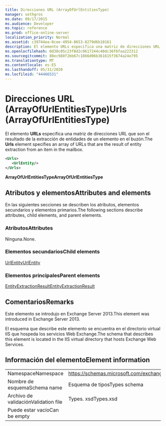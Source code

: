 ```yaml
---
title: Direcciones URL (ArrayOfUrlEntitiesType)
manager: sethgros
ms.date: 09/17/2015
ms.audience: Developer
ms.topic: reference
ms.prod: office-online-server
localization_priority: Normal
ms.assetid: c39744ea-0cee-4954-8653-8279d6b10161
description: El elemento URLs especifica una matriz de direcciones URL que son el resultado de la extracción de entidades de un elemento en el buzón.
ms.openlocfilehash: 0d30c05c23f8d2c9617244c40dc36f6faa222312
ms.sourcegitcommit: 88ec988f2bb67c1866d06b361615f3674a24e795
ms.translationtype: MT
ms.contentlocale: es-ES
ms.lasthandoff: 05/31/2020
ms.locfileid: "44466531"
---
```

# <a name="urls-arrayofurlentitiestype"></a><span data-ttu-id="d8471-103">Direcciones URL (ArrayOfUrlEntitiesType)</span><span class="sxs-lookup"><span data-stu-id="d8471-103">Urls (ArrayOfUrlEntitiesType)</span></span>

<span data-ttu-id="d8471-104">El elemento **URLs** especifica una matriz de direcciones URL que son el resultado de la extracción de entidades de un elemento en el buzón.</span><span class="sxs-lookup"><span data-stu-id="d8471-104">The **Urls** element specifies an array of URLs that are the result of entity extraction from an item in the mailbox.</span></span> 
  
```XML
<Urls>
   <UrlEntity/>
</Urls>
```

 <span data-ttu-id="d8471-105">**ArrayOfUrlEntitiesType**</span><span class="sxs-lookup"><span data-stu-id="d8471-105">**ArrayOfUrlEntitiesType**</span></span>
## <a name="attributes-and-elements"></a><span data-ttu-id="d8471-106">Atributos y elementos</span><span class="sxs-lookup"><span data-stu-id="d8471-106">Attributes and elements</span></span>

<span data-ttu-id="d8471-107">En las siguientes secciones se describen los atributos, elementos secundarios y elementos primarios.</span><span class="sxs-lookup"><span data-stu-id="d8471-107">The following sections describe attributes, child elements, and parent elements.</span></span>
  
### <a name="attributes"></a><span data-ttu-id="d8471-108">Atributos</span><span class="sxs-lookup"><span data-stu-id="d8471-108">Attributes</span></span>

<span data-ttu-id="d8471-109">Ninguna.</span><span class="sxs-lookup"><span data-stu-id="d8471-109">None.</span></span>
  
### <a name="child-elements"></a><span data-ttu-id="d8471-110">Elementos secundarios</span><span class="sxs-lookup"><span data-stu-id="d8471-110">Child elements</span></span>

[<span data-ttu-id="d8471-111">UrlEntity</span><span class="sxs-lookup"><span data-stu-id="d8471-111">UrlEntity</span></span>](urlentity.md)
  
### <a name="parent-elements"></a><span data-ttu-id="d8471-112">Elementos principales</span><span class="sxs-lookup"><span data-stu-id="d8471-112">Parent elements</span></span>

[<span data-ttu-id="d8471-113">EntityExtractionResult</span><span class="sxs-lookup"><span data-stu-id="d8471-113">EntityExtractionResult</span></span>](entityextractionresult.md)
  
## <a name="remarks"></a><span data-ttu-id="d8471-114">Comentarios</span><span class="sxs-lookup"><span data-stu-id="d8471-114">Remarks</span></span>

<span data-ttu-id="d8471-115">Este elemento se introdujo en Exchange Server 2013.</span><span class="sxs-lookup"><span data-stu-id="d8471-115">This element was introduced in Exchange Server 2013.</span></span>
  
<span data-ttu-id="d8471-116">El esquema que describe este elemento se encuentra en el directorio virtual IIS que hospeda los servicios Web Exchange.</span><span class="sxs-lookup"><span data-stu-id="d8471-116">The schema that describes this element is located in the IIS virtual directory that hosts Exchange Web Services.</span></span>
  
## <a name="element-information"></a><span data-ttu-id="d8471-117">Información del elemento</span><span class="sxs-lookup"><span data-stu-id="d8471-117">Element information</span></span>

|||
|:-----|:-----|
|<span data-ttu-id="d8471-118">Namespace</span><span class="sxs-lookup"><span data-stu-id="d8471-118">Namespace</span></span>  <br/> |https://schemas.microsoft.com/exchange/services/2006/types  <br/> |
|<span data-ttu-id="d8471-119">Nombre de esquema</span><span class="sxs-lookup"><span data-stu-id="d8471-119">Schema name</span></span>  <br/> |<span data-ttu-id="d8471-120">Esquema de tipos</span><span class="sxs-lookup"><span data-stu-id="d8471-120">Types schema</span></span>  <br/> |
|<span data-ttu-id="d8471-121">Archivo de validación</span><span class="sxs-lookup"><span data-stu-id="d8471-121">Validation file</span></span>  <br/> |<span data-ttu-id="d8471-122">Types. xsd</span><span class="sxs-lookup"><span data-stu-id="d8471-122">Types.xsd</span></span>  <br/> |
|<span data-ttu-id="d8471-123">Puede estar vacío</span><span class="sxs-lookup"><span data-stu-id="d8471-123">Can be empty</span></span>  <br/> ||
   

